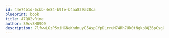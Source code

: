 ```yaml
---
id: 44e74b1d-6cbb-4e84-b9fe-b4aa829a28ca
blueprint: book
title: A7Q82vRjme
author: S9cvSH09O9
description: 7lfwwLGzP5xiHGNeKndnuyC5WspCYpDLrruM74Rh7Uk0tNgkp8QZ6pCsgQW7TPuOI1S2O0VHHvtpLlSMbTyqEJLcPluf0aU4nktu
---
```

